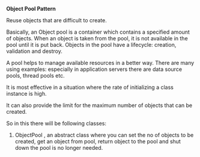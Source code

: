 **Object Pool Pattern**

Reuse objects that are difficult to create. 

Basically, an Object pool is a container which contains a specified amount of objects. When an object is taken from the pool, it is not available in the pool until it is put back. Objects in the pool have a lifecycle: creation, validation and destroy.

A pool helps to manage available resources in a better way. There are many using examples: especially in application servers there are data source pools, thread pools etc.

It is most effective in a situation where the rate of initializing a class instance is high.

It can also provide the limit for the maximum number of objects that can be created.


So in this there will be following classes:

1. ObjectPool , an abstract class where you can set the no of objects to be created, get an object from pool, return object to the pool and shut down the pool is no longer needed.

